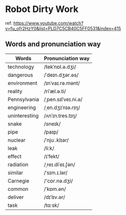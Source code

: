 # Robot Dirty Work
ref: https://www.youtube.com/watch?v=fu_ofr2HzY0&list=PLD7C5CB40C5FF0531&index=415

## Words and pronunciation way

| Words  | Pronunciation way |
| --- | --- |
| technology  | /tekˈnɒl.ə.dʒi/  |
| dangerous  | /ˈdeɪn.dʒər.əs/  |
| environment | /ɪnˈvaɪ.rə.mənt/ |
| reality | /riˈæl.ə.ti/ |
| Pennsylvania | /ˌpen.sɪlˈveɪ.ni.ə/ |
| engineering | /ˌen.dʒɪˈnɪə.rɪŋ/ |
| uninteresting | /ʌnˈɪn.tres.tɪŋ/ |
| snake | /sneɪk/ |
| pipe | /paɪp/ |
| nuclear | /ˈnjuː.klɪər/ |
| leak | /liːk/ |
| effect | /ɪˈfekt/ |
| radiation | /ˌreɪ.diˈeɪ.ʃən/ |
| similar | /ˈsɪm.ɪ.lər/ |
| Carnegie | /'cɒr.nə.dʒi/ |
| common | /ˈkɒm.ən/ |
| deliver | /dɪˈlɪv.ər/ |
| task | /tɑːsk/ |



